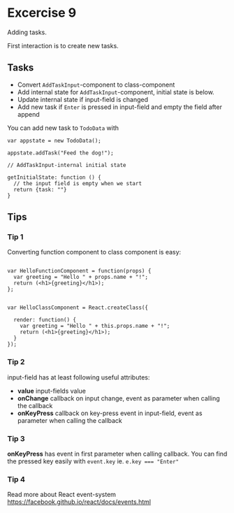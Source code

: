 # Excercise 9

Adding tasks.

First interaction is to create new tasks.

## Tasks
- Convert `AddTaskInput`-component to class-component
- Add internal state for `AddTaskInput`-component, initial state is below.
- Update internal state if input-field is changed
- Add new task if `Enter` is pressed in input-field and empty the field after append


You can add new task to `TodoData` with
```
var appstate = new TodoData();

appstate.addTask("Feed the dog!");
```


```
// AddTaskInput-internal initial state

getInitialState: function () {
  // the input field is empty when we start
  return {task: ""}
}
```



## Tips


### Tip 1
Converting function component to class component is easy:

```

var HelloFunctionComponent = function(props) {
  var greeting = "Hello " + props.name + "!";
  return (<h1>{greeting}</h1>);
};


var HelloClassComponent = React.createClass({

  render: function() {
    var greeting = "Hello " + this.props.name + "!";
    return (<h1>{greeting}</h1>);
  }
});

```

### Tip 2

input-field has at least following useful attributes:
- **value** input-fields value
- **onChange** callback on input change, event as parameter when calling the callback
- **onKeyPress** callback on key-press event in input-field, event as parameter when calling the callback


### Tip 3

**onKeyPress** has event in first parameter when calling callback.
You can find the pressed key easily with `event.key`
ie.
`e.key === "Enter"`


### Tip 4
Read more about React event-system https://facebook.github.io/react/docs/events.html
